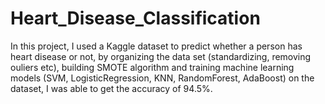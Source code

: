 # Heart_Disease_Classification
In this project, I used a Kaggle dataset to predict whether a person has heart disease or not, by organizing the data set (standardizing, removing ouliers etc), building SMOTE algorithm and training machine learning models (SVM, LogisticRegression, KNN, RandomForest, AdaBoost) on the dataset, I was able to get the accuracy of 94.5%.
